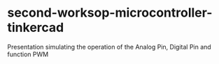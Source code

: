 # second-worksop-microcontroller-tinkercad
Presentation simulating the operation of the Analog Pin, Digital Pin and function PWM
